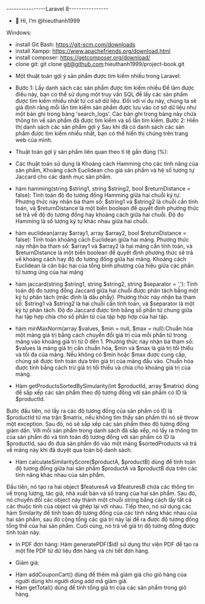 ----------------Laravel 8----------------
- 👋 Hi, I’m @hieuthanh1999

Windows:
    <br>
  - install Git Bash: https://git-scm.com/downloads
    <br>
  -  install Xampp: https://www.apachefriends.org/download.html
    <br>
  -  install composer: https://getcomposer.org/download/
    <br>
  -  clone git: git clone git@github.com:hieuthanh1999/project-book.git


* Một thuật toán gợi ý sản phẩm được tìm kiếm nhiều trong Laravel:
- Bước 1: Lấy danh sách các sản phẩm được tìm kiếm nhiều
Để làm được điều này, bạn có thể sử dụng một truy vấn SQL để lấy các sản phẩm được tìm kiếm nhiều nhất từ cơ sở dữ liệu. Đối với ví dụ này, chúng ta sẽ giả định rằng mỗi lần tìm kiếm sản phẩm được lưu vào cơ sở dữ liệu như một bản ghi trong bảng 'search_logs'. Các bản ghi trong bảng này chứa thông tin về sản phẩm đã được tìm kiếm và số lần tìm kiếm.
Bước 2: Hiển thị danh sách các sản phẩm gợi ý
Sau khi đã có danh sách các sản phẩm được tìm kiếm nhiều nhất, bạn có thể hiển thị chúng trên trang web của mình.
* Thuật toán gợi ý sản phẩm liên quan theo tỉ lệ gần đúng (%):
- Các thuật toán sử dụng là Khoảng cách Hamming cho các tính năng của sản phẩm, Khoảng cách Euclidean cho giá sản phẩm và hệ số tương tự Jaccard cho các danh mục sản phẩm.

+ hàm hamming(string $string1, string $string2, bool $returnDistance = false):  Tính toán độ đo tương đồng Hamming giữa hai chuỗi ký tự. Phương thức này nhận ba tham số: $string1 và $string2 là chuỗi cần tính toán, và $returnDistance là một biến boolean để quyết định phương thức sẽ trả về độ đo tương đồng hay khoảng cách giữa hai chuỗi. Độ đo Hamming là số lượng ký tự khác nhau giữa hai chuỗi.

+ hàm euclidean(array $array1, array $array2, bool $returnDistance = false): Tính toán khoảng cách Euclidean giữa hai mảng. Phương thức này nhận ba tham số: $array1 và $array2 là hai mảng cần tính toán, và $returnDistance là một biến boolean để quyết định phương thức sẽ trả về khoảng cách hay độ đo tương đồng giữa hai mảng. Khoảng cách Euclidean là căn bậc hai của tổng bình phương của hiệu giữa các phần tử tương ứng của hai mảng

+ hàm  jaccard(string $string1, string $string2, string $separator = ','): Tính toán độ đo tương đồng Jaccard giữa hai chuỗi được phân tách bằng một ký tự phân tách (mặc định là dấu phẩy). Phương thức này nhận ba tham số: $string1 và $string2 là hai chuỗi cần tính toán, và $separator là một ký tự phân tách. Độ đo Jaccard được tính bằng số phần tử chung giữa hai tập hợp chia cho số phần tử của tập hợp hợp của hai tập.

+ hàm minMaxNorm(array $values, $min = null, $max = null):Chuẩn hóa một mảng giá trị bằng cách chuyển đổi giá trị của mỗi phần tử trong mảng vào khoảng giá trị từ 0 đến 1. Phương thức này nhận ba tham số: $values là mảng giá trị cần chuẩn hóa, $min và $max là giá trị tối thiểu và tối đa của mảng. Nếu không có $min hoặc $max được cung cấp, chúng sẽ được tính toán dựa trên giá trị của mảng đầu vào. Chuẩn hóa được tính bằng cách trừ giá trị tối thiểu và chia cho khoảng giá trị của mảng.

+ Hàm getProductsSortedBySimularity(int $productId, array $matrix) dùng để sắp xếp các sản phẩm theo độ tương đồng với sản phẩm có ID là $productId.

Bước đầu tiên, nó lấy ra các độ tương đồng của sản phẩm có ID là $productId từ ma trận $matrix, nếu không tìm thấy sản phẩm thì nó sẽ throw một exception.
Sau đó, nó sẽ sắp xếp các sản phẩm theo độ tương đồng giảm dần.
Với mỗi sản phẩm trong danh sách đã sắp xếp, nó lấy ra thông tin của sản phẩm đó và tính toán độ tương đồng với sản phẩm có ID là $productId, sau đó đưa sản phẩm đó vào một mảng $sortedProducts và trả về mảng này khi đã duyệt qua toàn bộ danh sách.
+ Hàm calculateSimilarityScore($productA, $productB) dùng để tính toán độ tương đồng giữa hai sản phẩm $productA và $productB dựa trên các tính năng khác nhau của sản phẩm.

Đầu tiên, nó tạo ra hai object $featuresA và $featuresB chứa các thông tin về trọng lượng, tác giả, nhà xuất bản và số trang của hai sản phẩm.
Sau đó, nó chuyển đổi các object này thành một chuỗi string bằng cách lấy tất cả các thuộc tính của object và ghép lại với nhau.
Tiếp theo, nó sử dụng các hàm Similarity để tính toán độ tương đồng của các tính năng khác nhau của hai sản phẩm, sau đó cộng tổng các giá trị này lại để ra được độ tương đồng tổng thể của hai sản phẩm.
Cuối cùng, nó trả về giá trị độ tương đồng được tính toán này.


* In PDF đơn hàng:
Hàm generatePDF($id) sử dụng thư viện PDF để tạo ra một file PDF từ dữ liệu đơn hàng và chi tiết đơn hàng.

* Giảm giá:
- Hàm addCouponCart() dùng để thêm mã giảm giá cho giỏ hàng của người dùng khi người dùng add mã giảm giá.
- Hàm getTotal() dùng để tính tổng giá trị của các sản phẩm trong giỏ hàng.

